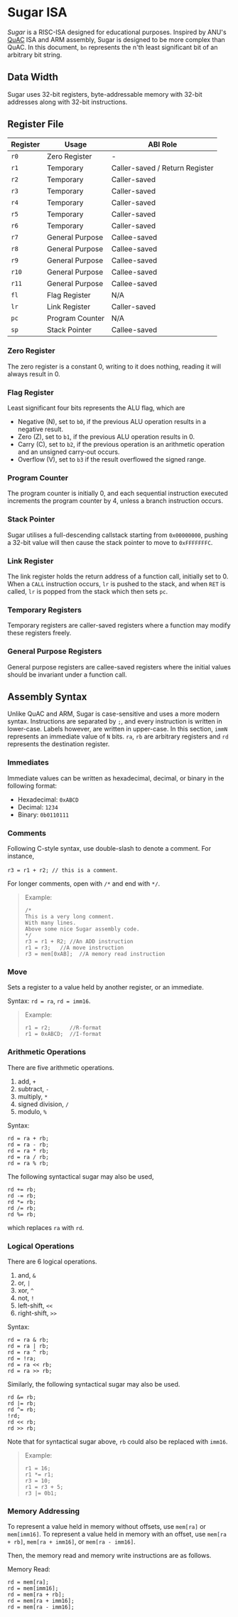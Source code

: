 # Sugar ISA

*Sugar* is a RISC-ISA designed for educational purposes. Inspired by ANU's [QuAC](https://comp.anu.edu.au/courses/comp2300/resources/08-QuAC-ISA/)
ISA and ARM assembly, Sugar is designed to be more complex than QuAC. In this document, `bn` represents the 
n'th least significant bit of an arbitrary bit string. 

## Data Width

Sugar uses 32-bit registers, byte-addressable memory with 32-bit addresses along with 32-bit instructions.

## Register File


| Register | Usage           | ABI Role                       |
|----------|-----------------|--------------------------------|
| `r0`     | Zero Register   | -                              |
| `r1`     | Temporary       | Caller-saved / Return Register |
| `r2`     | Temporary       | Caller-saved                   |
| `r3`     | Temporary       | Caller-saved                   |
| `r4`     | Temporary       | Caller-saved                   |
| `r5`     | Temporary       | Caller-saved                   |
| `r6`     | Temporary       | Caller-saved                   |
| `r7`     | General Purpose | Callee-saved                   |
| `r8`     | General Purpose | Callee-saved                   |
| `r9`     | General Purpose | Callee-saved                   |
| `r10`    | General Purpose | Callee-saved                   |
| `r11`    | General Purpose | Callee-saved                   |
| `fl`     | Flag Register   | N/A                            |
| `lr`     | Link Register   | Caller-saved                   |
| `pc`     | Program Counter | N/A                            |
| `sp`     | Stack Pointer   | Callee-saved                   |

### Zero Register

The zero register is a constant 0, writing to it does nothing, reading it will always result in 0. 

### Flag Register

Least significant four bits represents the ALU flag, which are
- Negative (N), set to `b0`, if the previous ALU operation results in a negative result.
- Zero (Z), set to `b1`, if the previous ALU operation results in 0.
- Carry (C), set to `b2`, if the previous operation is an arithmetic operation and an unsigned carry-out occurs.
- Overflow (V), set to `b3` if the result overflowed the signed range. 

### Program Counter

The program counter is initially 0, and each sequential instruction executed increments the program counter by 4, unless 
a branch instruction occurs. 

### Stack Pointer

Sugar utilises a full-descending callstack starting from `0x00000000`, pushing a 32-bit value will then cause the 
stack pointer to move to `0xFFFFFFFC`.

### Link Register 

The link register holds the return address of a function call, initially set to 0. When a `CALL` instruction occurs, 
`lr` is pushed to the stack, and when `RET` is called, `lr` is popped from the stack which then sets `pc`.

### Temporary Registers

Temporary registers are caller-saved registers where a function may modify these registers freely. 

### General Purpose Registers

General purpose registers are callee-saved registers where the initial values should be invariant under a function call.

## Assembly Syntax

Unlike QuAC and ARM, Sugar is case-sensitive and uses a more modern syntax. Instructions are separated by `;`, and every instruction
is written in lower-case. Labels however, are written in upper-case. In this section, `immN` represents an
immediate value of `N` bits. `ra`, `rb` are arbitrary registers and `rd` represents the destination register.

### Immediates 

Immediate values can be written as hexadecimal, decimal, or binary in the following format:

- Hexadecimal: `0xABCD`
- Decimal: `1234`
- Binary: `0b0110111`

### Comments 

Following C-style syntax, use double-slash to denote a comment. For instance,

`r3 = r1 + r2; // this is a comment`. 

For longer comments, open with `/*` and end with `*/`.

> Example:
> ```
> /*
> This is a very long comment.
> With many lines.
> Above some nice Sugar assembly code.
> */
> r3 = r1 + R2; //An ADD instruction
> r1 = r3;   //A move instruction
> r3 = mem[0xAB];  //A memory read instruction
> ```

### Move

Sets a register to a value held by another register, or an immediate. 

Syntax: `rd = ra`, `rd = imm16`. 

> Example:
> ```
> r1 = r2;      //R-format
> r1 = 0xABCD;  //I-format
> ```

### Arithmetic Operations

There are five arithmetic operations.
1. add, `+`
2. subtract, `-`
3. multiply, `*`
4. signed division, `/`
5. modulo, `%`

Syntax:
``` 
rd = ra + rb;
rd = ra - rb;
rd = ra * rb;
rd = ra / rb;
rd = ra % rb;
```
The following syntactical sugar may also be used,

``` 
rd += rb;
rd -= rb;
rd *= rb;
rd /= rb;
rd %= rb;
```
which replaces `ra` with `rd`.

### Logical Operations 

There are 6 logical operations.

1. and, `&`
2. or, `|`
3. xor, `^`
4. not, `!`
5. left-shift, `<<`
6. right-shift, `>>`

Syntax:

``` 
rd = ra & rb;
rd = ra | rb;
rd = ra ^ rb;
rd = !ra;
rd = ra << rb;
rd = ra >> rb;
```

Similarly, the following syntactical sugar may also be used.

``` 
rd &= rb;
rd |= rb;
rd ^= rb;
!rd;
rd << rb;
rd >> rb;
```

Note that for syntactical sugar above, `rb` could also be replaced with `imm16`.

> Example:
> ```
> r1 = 16;
> r1 *= r1;
> r3 = 10;
> r1 = r3 + 5;
> r3 |= 0b1;
> ```

### Memory Addressing 

To represent a value held in memory without offsets, use `mem[ra]` or `mem[imm16]`. To represent
a value held in memory with an offset, use `mem[ra + rb]`, `mem[ra + imm16]`, or `mem[ra - imm16]`. 

Then, the memory read and memory write instructions are as follows. 

Memory Read: 

``` 
rd = mem[ra];
rd = mem[imm16];
rd = mem[ra + rb];
rd = mem[ra + imm16];
rd = mem[ra - imm16];
```